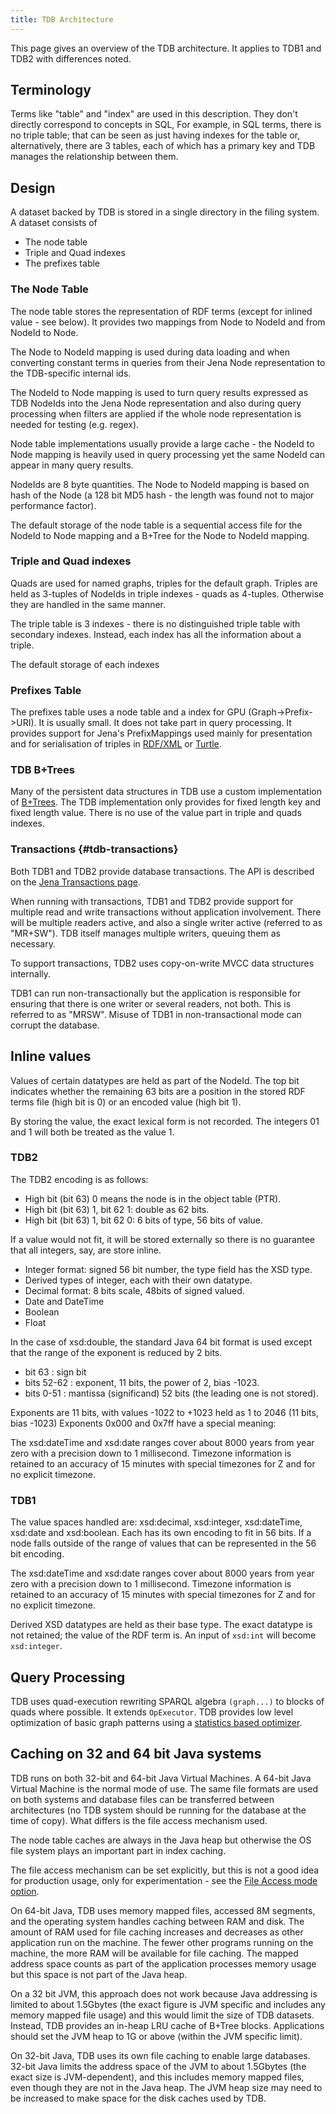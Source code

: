```yaml
---
title: TDB Architecture
---
```


This page gives an overview of the TDB architecture.
It applies to TDB1 and TDB2 with differences noted.

## Terminology

Terms like "table" and "index" are used in this description. They
don't directly correspond to concepts in SQL, For example, in SQL
terms, there is no triple table; that can be seen as just having
indexes for the table or, alternatively, there are 3 tables, each
of which has a primary key and TDB manages the relationship between
them.

## Design

A dataset backed by TDB is stored in a single directory in the
filing system. A dataset consists of

-   The node table
-   Triple and Quad indexes
-   The prefixes table

### The Node Table

The node table stores the representation of RDF terms (except for
inlined value - see below). It provides two mappings from Node to
NodeId and from NodeId to Node.

The Node to NodeId mapping is used during data loading and when
converting constant terms in queries from their Jena Node
representation to the TDB-specific internal ids.

The NodeId to Node mapping is used to turn query results expressed
as TDB NodeIds into the Jena Node representation and also during
query processing when filters are applied if the whole node
representation is needed for testing (e.g. regex).

Node table implementations usually provide a large cache - the
NodeId to Node mapping is heavily used in query processing yet the
same NodeId can appear in many query results.

NodeIds are 8 byte quantities. The Node to NodeId mapping is based
on hash of the Node (a 128 bit MD5 hash - the length was found not
to major performance factor).

The default storage of the node table is a sequential access file
for the NodeId to Node mapping and a B+Tree for the Node to NodeId
mapping.

### Triple and Quad indexes

Quads are used for named graphs, triples for the default graph.
Triples are held as 3-tuples of NodeIds in triple indexes - quads
as 4-tuples. Otherwise they are handled in the same manner.

The triple table is 3 indexes - there is no distinguished triple
table with secondary indexes. Instead, each index has all the
information about a triple.

The default storage of each indexes

### Prefixes Table

The prefixes table uses a node table and a index for GPU
(Graph-\>Prefix-\>URI). It is usually small. It does not take part
in query processing. It provides support for Jena's PrefixMappings
used mainly for presentation and for serialisation of triples in
[RDF/XML](http://www.w3.org/TR/REC-rdf-syntax/ "http://www.w3.org/TR/REC-rdf-syntax/")
or
[Turtle](http://www.w3.org/TeamSubmission/turtle/ "http://www.w3.org/TeamSubmission/turtle/").

### TDB B+Trees

Many of the persistent data structures in TDB use a custom
implementation of 
[B+Trees](http://en.wikipedia.org/wiki/B+_tree "http://en.wikipedia.org/wiki/B%2B_tree").
The TDB implementation only provides for fixed length key and fixed
length value. There is no use of the value part in triple and quads indexes.

### Transactions {#tdb-transactions}

Both TDB1 and TDB2 provide database transactions.
The API is described on the [Jena Transactions page](/docuemntation/txn/ "Jena Transactions").

When running with transactions, TDB1 and TDB2 provide support for multiple read
and write transactions without application involvement. There will be multiple
readers active, and also a single writer active (referred to as "MR+SW"). TDB
itself manages multiple writers, queuing them as necessary.

To support transactions, TDB2 uses copy-on-write MVCC data structures internally.

TDB1 can run non-transactionally but the application is responsible for ensuring
that there is one writer or several readers, not both. This is referred to as
"MRSW". Misuse of TDB1 in non-transactional mode can corrupt the database.

## Inline values

Values of certain datatypes are held as part of the NodeId.
The top bit indicates whether the remaining 63 bits are a position in the stored
RDF terms file (high bit is 0) or an encoded value (high bit 1).

By storing the value, the exact lexical form is not recorded. The
integers 01 and 1 will both be treated as the value 1.

### TDB2

The TDB2 encoding is as follows:

* High bit (bit 63) 0 means the node is in the object table (PTR).
* High bit (bit 63) 1, bit 62 1: double as 62 bits.
* High bit (bit 63) 1, bit 62 0: 6 bits of type, 56 bits of value.
 
If a value would not fit, it will be stored externally so there is no
guarantee that all integers, say, are store inline.
 
* Integer format: signed 56 bit number, the type field has the XSD type.
* Derived types of integer, each with their own datatype.
* Decimal format: 8 bits scale, 48bits of signed valued.
* Date and DateTime
* Boolean
* Float

In the case of xsd:double, the standard Java 64 bit format is used except that the range
of the exponent is reduced by 2 bits.

* bit  63    : sign bit
* bits 52-62 : exponent, 11 bits, the power of 2, bias -1023.
* bits 0-51  : mantissa (significand) 52 bits (the leading one is not stored).

Exponents are 11 bits, with values -1022 to +1023 held as 1 to 2046 (11 bits, bias -1023)
Exponents 0x000 and 0x7ff have a special meaning:

The xsd:dateTime and xsd:date ranges cover about 8000 years from
year zero with a precision down to 1 millisecond. Timezone
information is retained to an accuracy of 15 minutes with special
timezones for Z and for no explicit timezone.

### TDB1

The value spaces handled are: xsd:decimal, xsd:integer,
xsd:dateTime, xsd:date and xsd:boolean. Each has its own encoding
to fit in 56 bits. If a node falls outside of the range of values
that can be represented in the 56 bit encoding.

The xsd:dateTime and xsd:date ranges cover about 8000 years from
year zero with a precision down to 1 millisecond. Timezone
information is retained to an accuracy of 15 minutes with special
timezones for Z and for no explicit timezone.

Derived XSD datatypes are held as their base type. The exact
datatype is not retained; the value of the RDF term is.
An input of `xsd:int` will become `xsd:integer`.

## Query Processing

TDB uses quad-execution rewriting SPARQL algebra `(graph...)` to blocks of quads
where possible. It extends `OpExecutor`.
TDB provides low level optimization of basic graph patterns using a
[statistics based optimizer](optimizer.html).

## Caching on 32 and 64 bit Java systems

TDB runs on both 32-bit and 64-bit Java Virtual Machines.  A 64-bit Java Virtual
Machine is the normal mode of use.  The same file formats are used on both
systems and database files can be transferred between architectures (no TDB
system should be running for the database at the time of copy). What differs is
the file access mechanism used.

The node table caches are always in the Java heap but otherwise the OS file
system plays an important part in index caching.

The file access mechanism can be set explicitly, but this is not a
good idea for production usage, only for experimentation - see the
[File Access mode option](configuration.html#File_Access_Mode "TDB/Configuration").

On 64-bit Java, TDB uses memory mapped files, accessed 8M segments,
and the operating system handles caching between RAM and disk. The
amount of RAM used for file caching increases and decreases as
other application run on the machine. The fewer other programs
running on the machine, the more RAM will be available for file
caching. The mapped address space counts as part of the application
processes memory usage but this space is not part of the Java
heap.

On a 32 bit JVM, this approach does not work because Java
addressing is limited to about 1.5Gbytes (the exact figure is JVM
specific and includes any memory mapped file usage) and this would
limit the size of TDB datasets. Instead, TDB provides an in-heap
LRU cache of B+Tree blocks. Applications should set the JVM heap to
1G or above (within the JVM specific limit).

On 32-bit Java, TDB uses its own file caching to enable large
databases. 32-bit Java limits the address space of the JVM to about
1.5Gbytes (the exact size is JVM-dependent), and this includes
memory mapped files, even though they are not in the Java heap. The
JVM heap size may need to be increased to make space for the disk
caches used by TDB.



